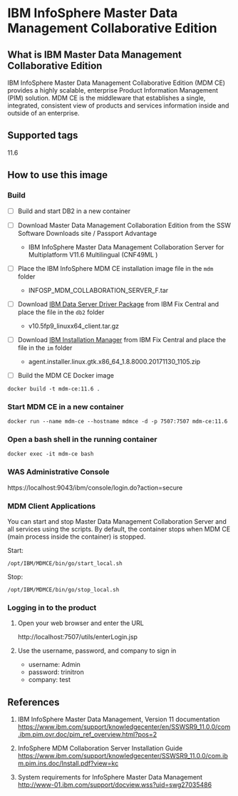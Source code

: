 # IBM InfoSphere Master Data Management Collaborative Edition

## What is IBM Master Data Management Collaborative Edition

IBM InfoSphere Master Data Management Collaborative Edition (MDM CE) provides a highly scalable, enterprise Product Information Management (PIM) solution. MDM CE is the middleware that establishes a single, integrated, consistent view of products and services information inside and outside of an enterprise.

## Supported tags

11.6

## How to use this image

### Build

- [ ] Build and start DB2 in a new container

- [ ] Download Master Data Management Collaboration Edition from the SSW Software Downloads site / Passport Advantage

	* IBM InfoSphere Master Data Management Collaboration Server for Multiplatform V11.6 Multilingual (CNF49ML )
	<!--
	* IBM InfoSphere Master Data Management Collaborative Edition V11.0 Multiplatform Multilingual eAssembly (CRMY3ML)
	-->
	
- [ ] Place the IBM InfoSphere MDM CE installation image file in the ```mdm``` folder

	* INFOSP_MDM_COLLABORATION_SERVER_F.tar
	<!--
	* MDM_COLLAB_ED_V11.0.tar.gz
	-->

- [ ] Download [IBM Data Server Driver Package](http://www-01.ibm.com/support/docview.wss?uid=swg27016878) from IBM Fix Central and place the file in the ```db2``` folder

	* v10.5fp9_linuxx64_client.tar.gz

- [ ] Download [IBM Installation Manager](https://www-945.ibm.com/support/fixcentral/swg/selectFixes?parent=ibm%2FRational&product=ibm/Rational/IBM+Installation+Manager&release=1.8.7.1&platform=Linux&function=all) from IBM Fix Central and place the file in the ```im``` folder

	* agent.installer.linux.gtk.x86_64_1.8.8000.20171130_1105.zip

- [ ] Build the MDM CE Docker image

```
docker build -t mdm-ce:11.6 .
```
<!--
docker build -t mdm-ce:11.0 .
-->

### Start MDM CE in a new container

```
docker run --name mdm-ce --hostname mdmce -d -p 7507:7507 mdm-ce:11.6
```

<!--
docker run --name mdm-ce --hostname mdmce -d -p 7507:7507 -p 9043:9043 -p 9443:9443 mdm-ce:11.0
xhost + 192.168.8.118
docker run --name mdm-ce --hostname mdmce -e DISPLAY=192.168.8.118:0 --rm -it -p 7507:7507 -p 9043:9043 -p 9443:9443 -v $(pwd):/share mdm-ce:11.6 bash
https://localhost:9043/ibm/console/login.do
-->

### Open a bash shell in the running container

```
docker exec -it mdm-ce bash
```

### WAS Administrative Console

https://localhost:9043/ibm/console/login.do?action=secure

### MDM Client Applications

You can start and stop Master Data Management Collaboration Server and all services using the scripts. By default, the container stops when MDM CE (main process inside the container) is stopped.

Start:
```
/opt/IBM/MDMCE/bin/go/start_local.sh
```
Stop:
```
/opt/IBM/MDMCE/bin/go/stop_local.sh
```

### Logging in to the product

1. Open your web browser and enter the URL
	
	http://localhost:7507/utils/enterLogin.jsp

2. Use the username, password, and company to sign in

	* username: Admin
	* password: trinitron
	* company: test

## References

1. IBM InfoSphere Master Data Management, Version 11 documentation
   https://www.ibm.com/support/knowledgecenter/en/SSWSR9_11.0.0/com.ibm.pim.ovr.doc/pim_ref_overview.html?pos=2

2. InfoSphere MDM Collaboration Server Installation Guide
   https://www.ibm.com/support/knowledgecenter/SSWSR9_11.0.0/com.ibm.pim.ins.doc/Install.pdf?view=kc

3. System requirements for InfoSphere Master Data Management
   http://www-01.ibm.com/support/docview.wss?uid=swg27035486

